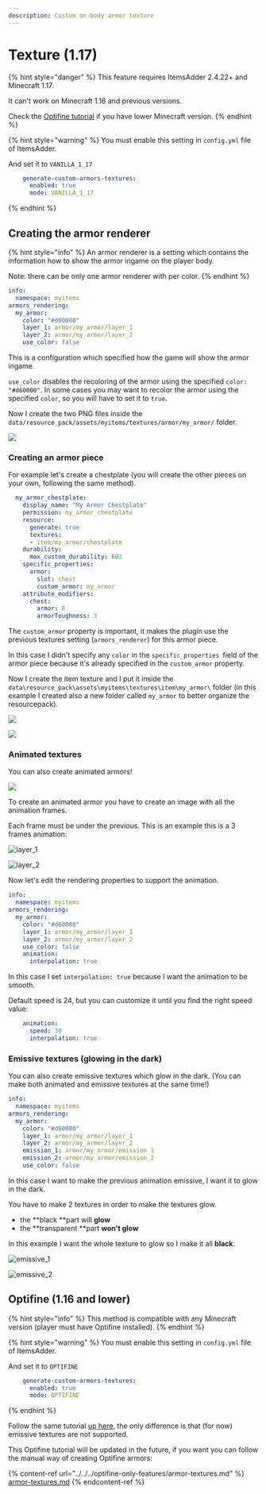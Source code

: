 ```yaml
---
description: Custom on-body armor texture
---
```


# Texture (1.17)

{% hint style="danger" %}
This feature requires ItemsAdder 2.4.22+ and Minecraft 1.17.

It can't work on Minecraft 1.16 and previous versions.

Check the [Optifine tutorial](texture.md#optifine-1.16-and-lower) if you have lower Minecraft version.
{% endhint %}

{% hint style="warning" %}
You must enable this setting in `config.yml` file of ItemsAdder.&#x20;

And set it to `VANILLA_1_17`

```yaml
    generate-custom-armors-textures:
      enabled: true
      mode: VANILLA_1_17
```
{% endhint %}

## Creating the armor renderer

{% hint style="info" %}
An armor renderer is a setting which contains the information how to show the armor ingame on the player body.

Note: there can be only one armor renderer with per color.
{% endhint %}

```yaml
info:
  namespace: myitems
armors_rendering:
  my_armor:
    color: "#d60000"
    layer_1: armor/my_armor/layer_1
    layer_2: armor/my_armor/layer_2
    use_color: false
```

This is a configuration which specified how the game will show the armor ingame.

`use_color` disables the recoloring of the armor using the specified `color: "#d60000"`. In some cases you may want to recolor the armor using the specified `color`, so you will have to set it to `true`.

Now I create the two PNG files inside the `data/resource_pack/assets/myitems/textures/armor/my_armor/` folder.

![](<../../../../../.gitbook/assets/image (45).png>)

### Creating an armor piece

For example let's create a chestplate (you will create the other pieces on your own, following the same method).

```yaml
  my_armor_chestplate:
    display_name: "My Armor Chestplate"
    permission: my_armor_chestplate
    resource:
      generate: true
      textures:
      - item/my_armor/chestplate
    durability:
      max_custom_durability: 602
    specific_properties:
      armor:
        slot: chest
        custom_armor: my_armor
    attribute_modifiers:
      chest:
        armor: 8
        armorToughness: 3
```

The `custom_armor` property is important, it makes the plugin use the previous textures setting (`armors_renderer`) for this armor piece.

In this case I didn't specify any `color` in the `specific_properties `field of the armor piece because it's already specified in the `custom_armor` property.

Now I create the item texture and I put it inside the `data\resource_pack\assets\myitems\textures\item\my_armor\` folder (in this example I created also a new folder called `my_armor` to better organize the resourcepack).

![](<../../../../../.gitbook/assets/image (40).png>)

![](<../../../../../.gitbook/assets/image (42).png>)

### Animated textures

You can also create animated armors!

![](../../../../../.gitbook/assets/ezgif-7-3b3a255fe802.gif)

To create an animated armor you have to create an image with all the animation frames.

Each frame must be under the previous. This is an example this is a 3 frames animation:

![layer\_1](<../../../../../.gitbook/assets/layer\_1 (1).png>)

![layer\_2](../../../../../.gitbook/assets/layer\_2.png)

Now let's edit the rendering properties to support the animation.

```yaml
info:
  namespace: myitems
armors_rendering:
  my_armor:
    color: "#d60000"
    layer_1: armor/my_armor/layer_1
    layer_2: armor/my_armor/layer_2
    use_color: false
    animation:
      interpolation: true
```

In this case I set `interpolation: true` because I want the animation to be smooth.

Default speed is 24, but you can customize it until you find the right speed value:

```yaml
    animation:
      speed: 30
      interpolation: true
```

### Emissive textures (glowing in the dark)

You can also create emissive textures which glow in the dark. (You can make both animated and emissive textures at the same time!)

```yaml
info:
  namespace: myitems
armors_rendering:
  my_armor:
    color: "#d60000"
    layer_1: armor/my_armor/layer_1
    layer_2: armor/my_armor/layer_2
    emission_1: armor/my_armor/emission_1
    emission_2: armor/my_armor/emission_2
    use_color: false
```

In this case I want to make the previous animation emissive, I want it to glow in the dark.

You have to make 2 textures in order to make the textures glow.&#x20;

* the **black **part will **glow**
* the **transparent **part **won't glow**

In this example I want the whole texture to glow so I make it all **black**.

![emissive\_1](../../../../../.gitbook/assets/emissive\_1.png)

![emissive\_2](../../../../../.gitbook/assets/emissive\_2.png)



## Optifine (1.16 and lower)

{% hint style="info" %}
This method is compatible with any Minecraft version (player must have Optifine installed).
{% endhint %}

{% hint style="warning" %}
You must enable this setting in `config.yml` file of ItemsAdder.&#x20;

And set it to `OPTIFINE`

```yaml
    generate-custom-armors-textures:
      enabled: true
      mode: OPTIFINE
```
{% endhint %}

Follow the same tutorial [up here](texture.md#creating-the-armor-renderer), the only difference is that (for now) emissive textures are not supported.

This Optifine tutorial will be updated in the future, if you want you can follow the manual way of creating Optifine armors:

{% content-ref url="../../../optifine-only-features/armor-textures.md" %}
[armor-textures.md](../../../optifine-only-features/armor-textures.md)
{% endcontent-ref %}
